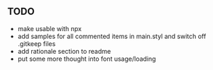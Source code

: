 TODO
---
- make usable with npx
- add samples for all commented items in main.styl and switch off .gitkeep files
- add rationale section to readme
- put some more thought into font usage/loading
